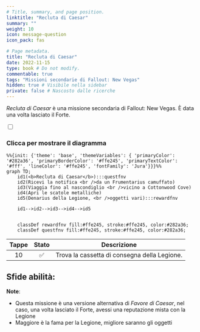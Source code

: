 ```yaml
---
# Title, summary, and page position.
linktitle: "Recluta di Caesar"
summary: ""
weight: 10
icon: message-question
icon_pack: fas

# Page metadata.
title: "Recluta di Caesar"
date: 2022-11-15
type: book # Do not modify.
commentable: true
tags: "Missioni secondarie di Fallout: New Vegas"
hidden: true # Visibile nella sidebar
private: false # Nascosto dalle ricerche
---
```


<div class="fnv">


*Recluta di Caesar* è una missione secondaria di Fallout: New Vegas. È data una volta lasciato il Forte.


<section class="chart-collapse">
<input type="checkbox" name="collapse2" id="handle2">
<h3 class="handle">
<label for="handle2">Clicca per mostrare il diagramma</label>
</h3>
<div class="content">

```mermaid
%%{init: {'theme': 'base', 'themeVariables': { 'primaryColor': '#282a36', 'primaryBorderColor': '#ffe245', 'primaryTextColor': '#fff', 'lineColor': '#ffe245', 'fontFamily': 'Jura'}}}%%
graph TD;
    id1(<b>Recluta di Caesar</b>):::questfnv
    id2(Ricevi la notifica <br />da un Frumentarius camuffato)
    id3(Viaggia fino al nascondiglio <br />vicino a Cottonwood Cove)
    id4(Apri le scatole metalliche)
    id5(Denarius della Legione, <br />oggetti vari):::rewardfnv

    id1-->id2-->id3-->id4-->id5
    
    
    classDef rewardfnv fill:#ffe245, stroke:#ffe245, color:#282a36;
    classDef questfnv fill:#ffe245, stroke:#ffe245, color:#282a36;
```

</div>
</section>

| Tappe |       Stato        | Descrizione |
|:-----:|:------------------:| ----------- |
|                           10                          | :white_check_mark: | Trova la cassetta di consegna della Legione.                                                                                                                                |



**Sfide abilità**:
- 



**Note**:
- Questa missione è una versione alternativa di *Favore di Caesar*, nel caso, una volta lasciato il Forte, avessi una reputazione mista con la Legione
- Maggiore è la fama per la Legione, migliore saranno gli oggetti


</div>


